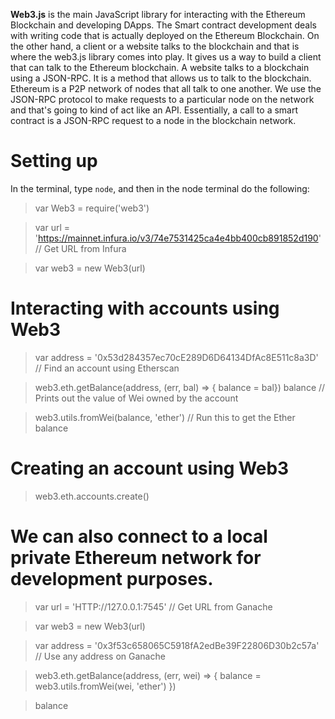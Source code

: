 **Web3.js** is the main JavaScript library for interacting with the Ethereum
Blockchain and developing DApps. The Smart contract development deals with
writing code that is actually deployed on the Ethereum Blockchain. On the other hand,
a client or a website talks to the blockchain and that is where the web3.js
library comes into play. It gives us a way to build a client that can talk to the
Ethereum blockchain. A website talks to a blockchain using a JSON-RPC. It is a method
that allows us to talk to the blockchain. Ethereum is a P2P network of nodes that all
talk to one another. We use the JSON-RPC protocol to make requests to a particular node
on the network and that's going to kind of act like an API. Essentially, a call to a
smart contract is a JSON-RPC request to a node in the blockchain network.

# Setting up
In the terminal, type `node`, and then in the node terminal do the following:

> var Web3 = require('web3')

> var url = 'https://mainnet.infura.io/v3/74e7531425ca4e4bb400cb891852d190' // Get URL from Infura

 > var web3 = new Web3(url)

# Interacting with accounts using Web3
> var address = '0x53d284357ec70cE289D6D64134DfAc8E511c8a3D' // Find an account using Etherscan

> web3.eth.getBalance(address, (err, bal) => { balance = bal})
balance // Prints out the value of Wei owned by the account

> web3.utils.fromWei(balance, 'ether') // Run this to get the Ether balance

# Creating an account using Web3
> web3.eth.accounts.create()

# We can also connect to a local private Ethereum network for development purposes.
> var url = 'HTTP://127.0.0.1:7545' // Get URL from Ganache

> var web3 = new Web3(url)

> var address = '0x3f53c658065C5918fA2edBe39F22806D30b2c57a' // Use any address on Ganache

> web3.eth.getBalance(address, (err, wei) => { balance = web3.utils.fromWei(wei, 'ether') })

> balance

